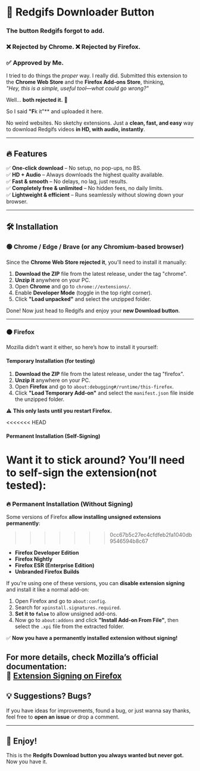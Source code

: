 # 🚀 Redgifs Downloader Button  

### The button Redgifs forgot to add.  

### ❌ Rejected by Chrome. ❌ Rejected by Firefox.  
### ✅ Approved by Me.  

I tried to do things the *proper* way. I really did. Submitted this extension to the **Chrome Web Store** and the **Firefox Add-ons Store**, thinking,  
*"Hey, this is a simple, useful tool—what could go wrong?"*  

Well… **both rejected it.** 🎉  

So I said **"F**k it"** and uploaded it here.  

No weird websites. No sketchy extensions. Just a **clean, fast, and easy** way to download Redgifs videos **in HD, with audio, instantly**.  

---

## 🔥 Features  
✅ **One-click download** – No setup, no pop-ups, no BS.  
✅ **HD + Audio** – Always downloads the highest quality available.  
✅ **Fast & smooth** – No delays, no lag, just results.  
✅ **Completely free & unlimited** – No hidden fees, no daily limits.  
✅ **Lightweight & efficient** – Runs seamlessly without slowing down your browser.  

---

## 🛠️ Installation  

### 🟢 Chrome / Edge / Brave (or any Chromium-based browser)  
Since the **Chrome Web Store rejected it**, you'll need to install it manually:  

1. **Download the ZIP** file from the latest release, under the tag "chrome".  
2. **Unzip it** anywhere on your PC.  
3. Open **Chrome** and go to `chrome://extensions/`.  
4. Enable **Developer Mode** (toggle in the top right corner).  
5. Click **"Load unpacked"** and select the unzipped folder.  

Done! Now just head to Redgifs and enjoy your **new Download button**.  

---

### 🟠 Firefox  
Mozilla didn’t want it either, so here’s how to install it yourself:  

#### **Temporary Installation (for testing)**  
1. **Download the ZIP** file from the latest release, under the tag "firefox".  
2. **Unzip it** anywhere on your PC.  
3. Open **Firefox** and go to `about:debugging#/runtime/this-firefox`.  
4. Click **"Load Temporary Add-on"** and select the `manifest.json` file inside the unzipped folder.  

⚠️ **This only lasts until you restart Firefox.**  

<<<<<<< HEAD
#### **Permanent Installation (Self-Signing)**  
Want it to stick around? You’ll need to **self-sign** the extension(not tested):  
=======
### 🔥 Permanent Installation (Without Signing)  
Some versions of Firefox **allow installing unsigned extensions permanently**:  
>>>>>>> 0cc67b5c27ec4cfdfeb2fa1040db9546594b8c67

- **Firefox Developer Edition**  
- **Firefox Nightly**  
- **Firefox ESR (Enterprise Edition)**  
- **Unbranded Firefox Builds**  

If you're using one of these versions, you can **disable extension signing** and install it like a normal add-on:  

1. Open Firefox and go to `about:config`.  
2. Search for `xpinstall.signatures.required`.  
3. **Set it to `false`** to allow unsigned add-ons.  
4. Now go to `about:addons` and click **"Install Add-on From File"**, then select the `.xpi` file from the extracted folder.  

✅ **Now you have a permanently installed extension without signing!**  

For more details, check Mozilla’s official documentation:  
🔗 [Extension Signing on Firefox](https://wiki.mozilla.org/Add-ons/Extension_Signing)  
---

## 💡 Suggestions? Bugs?  
If you have ideas for improvements, found a bug, or just wanna say thanks, feel free to **open an issue** or drop a comment.  

---

## 🚀 Enjoy!  
This is the **Redgifs Download button you always wanted but never got.** Now you have it.  
